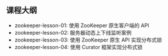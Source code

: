 ## 课程大纲

- zookeeper-lesson-01: 使用 ZooKeeper 原生客户端的 API
- zookeeper-lesson-02: 服务器动态上下线监听案例
- zookeeper-lesson-03: 使用 ZooKeeper 原生 API 实现分布式锁
- zookeeper-lesson-04: 使用 Curator 框架实现分布式锁
